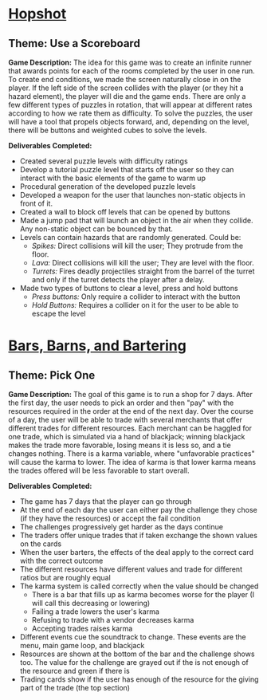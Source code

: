 # [Hopshot](https://mckoleman.itch.io/hopshot)

## Theme: Use a Scoreboard

**Game Description:** The idea for this game was to create an infinite runner that awards points for each of the rooms completed by the user in one run. To create end conditions, we made the screen naturally close in on the player. If the left side of the screen collides with the player (or they hit a hazard element), the player will die and the game ends. There are only a few different types of puzzles in rotation, that will appear at different rates according to how we rate them as difficulty. To solve the puzzles, the user will have a tool that propels objects forward, and, depending on the level, there will be buttons and weighted cubes to solve the levels.

**Deliverables Completed:**

- Created several puzzle levels with difficulty ratings
- Develop a tutorial puzzle level that starts off the user so they can interact with the basic elements of the game to warm up
- Procedural generation of the developed puzzle levels
- Developed a weapon for the user that launches non-static objects in front of it.
- Created a wall to block off levels that can be opened by buttons
- Made a jump pad that will launch an object in the air when they collide. Any non-static object can be bounced by that.
- Levels can contain hazards that are randomly generated. Could be:
  - _Spikes:_ Direct collisions will kill the user; They protrude from the floor.
  - _Lava:_ Direct collisions will kill the user; They are level with the floor.
  - _Turrets:_ Fires deadly projectiles straight from the barrel of the turret and only if the turret detects the player after a delay.
- Made two types of buttons to clear a level, press and hold buttons
  - _Press buttons:_ Only require a collider to interact with the button
  - _Hold Buttons:_ Requires a collider on it for the user to be able to escape the level

# [Bars, Barns, and Bartering](https://studiokoleman.itch.io/bbb)

## Theme: Pick One

**Game Description:** The goal of this game is to run a shop for 7 days. After the first day, the user needs to pick an order and then "pay" with the resources required in the order at the end of the next day. Over the course of a day, the user will be able to trade with several merchants that offer different trades for different resources. Each merchant can be haggled for one trade, which is simulated via a hand of blackjack; winning blackjack makes the trade more favorable, losing means it is less so, and a tie changes nothing. There is a karma variable, where "unfavorable practices" will cause the karma to lower. The idea of karma is that lower karma means the trades offered will be less favorable to start overall.

**Deliverables Completed:**

- The game has 7 days that the player can go through
- At the end of each day the user can either pay the challenge they chose (if they have the resources) or accept the fail condition
- The challenges progressively get harder as the days continue
- The traders offer unique trades that if taken exchange the shown values on the cards
- When the user barters, the effects of the deal apply to the correct card with the correct outcome
- The different resources have different values and trade for different ratios but are roughly equal
- The karma system is called correctly when the value should be changed
  - There is a bar that fills up as karma becomes worse for the player (I will call this decreasing or lowering)
  - Failing a trade lowers the user's karma
  - Refusing to trade with a vendor decreases karma
  - Accepting trades raises karma
- Different events cue the soundtrack to change. These events are the menu, main game loop, and blackjack
- Resources are shown at the bottom of the bar and the challenge shows too. The value for the challenge are grayed out if the is not enough of the resource and green if there is
- Trading cards show if the user has enough of the resource for the giving part of the trade (the top section)
